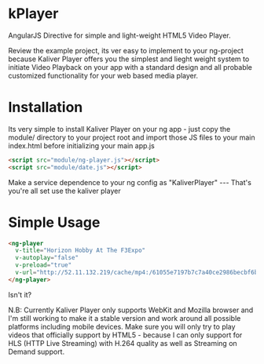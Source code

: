 # kPlayer

  AngularJS Directive for simple and light-weight HTML5 Video Player.
  
  Review the example project, its ver easy to implement to your ng-project because Kaliver Player offers you the simplest and lieght weight system to initiate Video Playback on your app with a standard design and all probable customized functionality for your web based media player.
  
# Installation

Its very simple to install Kaliver Player on your ng app - just copy the module/ directory to your project root and import those JS files to your main index.html before initializing your main app.js

```html
<script src="module/ng-player.js"></script>
<script src="module/date.js"></script>
```

Make a service dependence to your ng config as "KaliverPlayer" --- That's you're all set use the kaliver player 


# Simple Usage
```html
<ng-player
  v-title="Horizon Hobby At The F3Expo"
  v-autoplay="false"
  v-preload="true"
  v-url="http://52.11.132.219/cache/mp4:/61055e7197b7c7a40ce2986becbf6b9d.mp4">
</ng-player>
```
Isn't it?


N.B: Currently Kaliver Player only supports WebKit and Mozilla browser and I'm still working to make it a stable version and work around all possible platforms including mobile devices.
Make sure you will only try to play videos that officially support by HTML5 - because I can only support for HLS (HTTP Live Streaming) with H.264 quality as well as Streaming on Demand support.

  
  
